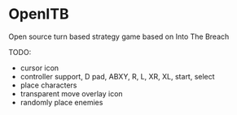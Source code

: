 # OpenITB
Open source turn based strategy game based on Into The Breach

TODO:
* cursor icon
* controller support, D pad, ABXY, R, L, XR, XL, start, select
* place characters
* transparent move overlay icon
* randomly place enemies
